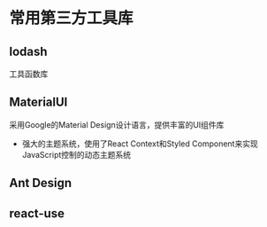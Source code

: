 # 常用第三方工具库

## lodash

工具函数库

## MaterialUI
采用Google的Material Design设计语言，提供丰富的UI组件库
- 强大的主题系统，使用了React Context和Styled Component来实现JavaScript控制的动态主题系统
## Ant Design

## react-use
